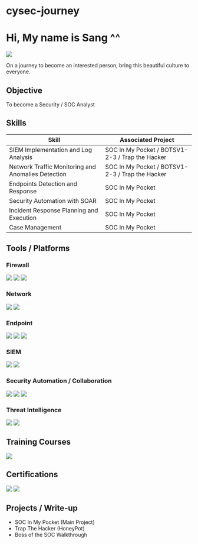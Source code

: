 # cysec-journey
# Hi, My name is Sang ^^
<a href="https://www.linkedin.com/in/phamthanhsang0311/"><img src="https://img.shields.io/badge/-LinkedIn-0072b1?&style=for-the-badge&logo=linkedin&logoColor=white" /></a>

On a journey to become an interested person, bring this beautiful culture to everyone.

## Objective

To become a Security / SOC Analyst

## Skills

| Skill                                         | Associated Project         |
|-----------------------------------------------|----------------------------|
| SIEM Implementation and Log Analysis          | SOC In My Pocket / BOTSV1-2-3 / Trap the Hacker |
| Network Traffic Monitoring and Anomalies Detection | SOC In My Pocket / BOTSV1-2-3 / Trap the Hacker|
| Endpoints Detection and Response              | SOC In My Pocket|
| Security Automation with SOAR                 | SOC In My Pocket|
| Incident Response Planning and Execution      | SOC In My Pocket|
| Case Management                               | SOC In My Pocket|

## Tools / Platforms

### Firewall
<div> 
    <img src="https://img.shields.io/badge/-Fortigate-FF0000?&style=for-the-badge&logo=Fortinet&logoColor=white" /> 
    <img src="https://img.shields.io/badge/-OPNSense-EE7203?&style=for-the-badge&logo=&logoColor=white" /> 
    <img src="https://img.shields.io/badge/-pfSense-000000?&style=for-the-badge&logo=&logoColor=white" /> 
</div>

### Network
<div>
    <img src="https://img.shields.io/badge/-Suricata-F05A28?&style=for-the-badge&logo=&logoColor=white" /> 
    <img src="https://img.shields.io/badge/-Wireshark-1679A7?&style=for-the-badge&logo=Wireshark&logoColor=white" />
</div>

### Endpoint
<div>
    <img src="https://img.shields.io/badge/-Microsoft_Defender_for_Endpoint-00A4EF?&style=for-the-badge&logo=Microsoft&logoColor=white" />
    <img src="https://img.shields.io/badge/-Elastic_Defend-005571?&style=for-the-badge&logo=Elastic&logoColor=white" />
    <img src="https://img.shields.io/badge/-Wazuh-3C99DC?&style=for-the-badge&logo=Wazuh&logoColor=white" />
</div>

### SIEM
<div>
    <img src="https://img.shields.io/badge/-Splunk-000000?&style=for-the-badge&logo=Splunk&logoColor=white" />
    <img src="https://img.shields.io/badge/-Elastic-005571?&style=for-the-badge&logo=Elastic&logoColor=white" />
</div>

### Security Automation / Collaboration
<div> 
    <img src="https://img.shields.io/badge/-TheHive-FADA5E?&style=for-the-badge&logo=&logoColor=white" /> 
    <img src="https://img.shields.io/badge/-Cortex-5A67D8?&style=for-the-badge&logo=&logoColor=white" /> 
    <img src="https://img.shields.io/badge/-Shuffle-3387D9?&style=for-the-badge&logo=&logoColor=white" /> 
</div>

### Threat Intelligence
<div> 
    <img src="https://img.shields.io/badge/-MISP-003366?&style=for-the-badge&logo=&logoColor=white" /> 
    <img src="https://img.shields.io/badge/-OpenCTI-6A1B9A?&style=for-the-badge&logo=&logoColor=white" /> 
</div>

## Training Courses
<div>
    <img src="https://img.shields.io/badge/-TryHackMe_SOC_Analyst_Level_1_Complete_Course-2EAD50?&style=for-the-badge&logo=TryHackMe&logoColor=white" />

</div>


## Certifications
<div>
    <img src="https://img.shields.io/badge/-Google_Cybersecurity_Professional_Certification-4285F4?&style=for-the-badge&logo=Google&logoColor=white" />
    <img src="https://img.shields.io/badge/-Security%2B-FF0000?&style=for-the-badge&logo=CompTIA&logoColor=white" />
</div>

## Projects / Write-up
- SOC In My Pocket (Main Project)
- Trap The Hacker (HoneyPot)
- Boss of the SOC Walkthrough 
